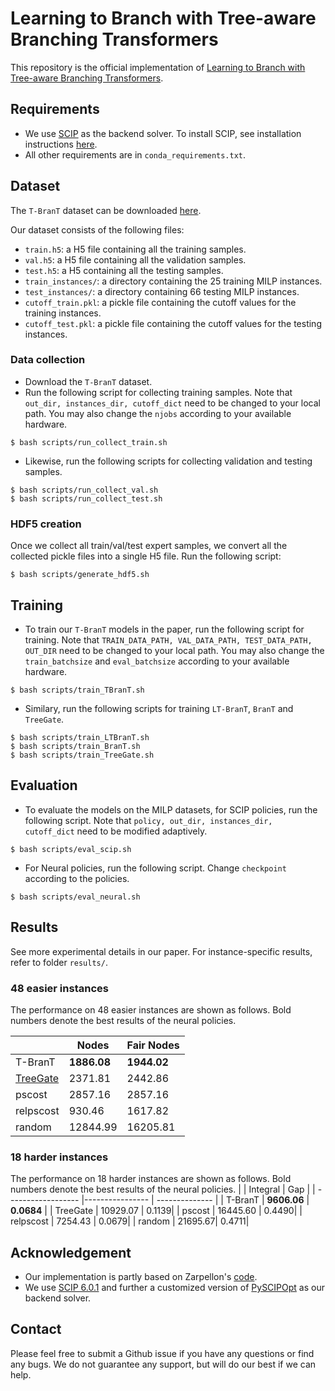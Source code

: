 # Learning to Branch with Tree-aware Branching Transformers
This repository is the official implementation of [Learning to Branch with Tree-aware Branching Transformers](https://doi.org/10.1016/j.knosys.2022.109455).
## Requirements
- We use [SCIP]((https://scip.zib.de/index.php#download)) as the backend solver. To install SCIP, see installation instructions [here](SCIP_INSTALL.md). 
- All other requirements are in `conda_requirements.txt`.
## Dataset
The `T-BranT` dataset can be downloaded [here](https://data.mendeley.com/datasets/8msnxmvdgp/1).

Our dataset consists of the following files:
- `train.h5`: a H5 file containing all the training samples.
- `val.h5`: a H5 file containing all the validation samples.
- `test.h5`: a H5 containing all the testing samples.
- `train_instances/`: a directory containing the 25 training MILP instances.
- `test_instances/`: a directory containing 66 testing MILP instances.
- `cutoff_train.pkl`: a pickle file containing the cutoff values for the training instances.
- `cutoff_test.pkl`: a pickle file containing the cutoff values for the testing instances.

### Data collection
- Download the `T-BranT` dataset. 
- Run the following script for collecting training samples. Note that `out_dir, instances_dir, cutoff_dict` need to be changed to your local path. You may also change the `njobs` according to your available hardware.
```
$ bash scripts/run_collect_train.sh
```
- Likewise, run the following scripts for collecting validation and testing samples.
```
$ bash scripts/run_collect_val.sh
$ bash scripts/run_collect_test.sh
```
### HDF5 creation
Once we collect all train/val/test expert samples, we convert all the collected pickle files into a single H5 file. Run the following script:
```convert_to_h5
$ bash scripts/generate_hdf5.sh
```

## Training

- To train our `T-BranT` models in the paper, run the following script for training. Note that `TRAIN_DATA_PATH, VAL_DATA_PATH, TEST_DATA_PATH, OUT_DIR` need to be changed to your local path. You may also change the `train_batchsize` and `eval_batchsize` according to your available hardware.

```train_tbrant
$ bash scripts/train_TBranT.sh
```
- Similary, run the following scripts for training `LT-BranT`, `BranT` and `TreeGate`.

```train_treegate
$ bash scripts/train_LTBranT.sh
$ bash scripts/train_BranT.sh
$ bash scripts/train_TreeGate.sh
```

## Evaluation

- To evaluate the models on the MILP datasets, for SCIP policies, run the following script. Note that `policy, out_dir, instances_dir, cutoff_dict` need to be modified adaptively.

```eval_SCIP
$ bash scripts/eval_scip.sh
```

- For Neural policies, run the following script. Change `checkpoint` according to the policies.
```eval_neural
$ bash scripts/eval_neural.sh
```
## Results
See more experimental details in our paper. For instance-specific results, refer to folder `results/`.
### 48 easier instances

The performance on 48 easier instances are shown as follows. Bold numbers denote the best results of the neural policies.

|                    | Nodes  | Fair Nodes |
| ------------------ |---------------- | -------------- |
| T-BranT   |     **1886.08**         |      **1944.02**       |
| [TreeGate]((https://github.com/ds4dm/branch-search-trees))  | 2371.81 | 2442.86|
| pscost    | 2857.16 | 2857.16|
| relpscost | 930.46  | 1617.82|
| random    | 12844.99| 16205.81|



### 18 harder instances
The performance on 18 harder instances are shown as follows. Bold numbers denote the best results of the neural policies.
|                    | Integral  | Gap |
| ------------------ |---------------- | -------------- |
| T-BranT   |     **9606.06**         |      **0.0684**       |
| TreeGate  | 10929.07 | 0.1139|
| pscost    | 16445.60 | 0.4490|
| relpscost | 7254.43  | 0.0679|
| random    | 21695.67| 0.4711|


## Acknowledgement
- Our implementation is partly based on Zarpellon's [code](https://github.com/ds4dm/branch-search-trees).
- We use [SCIP 6.0.1](https://scip.zib.de/index.php#download) and further a customized version of [PySCIPOpt](https://github.com/ds4dm/PySCIPOpt/tree/branch-search-trees) as our backend solver.

## Contact
Please feel free to submit a Github issue if you have any questions or find any bugs. We do not guarantee any support, but will do our best if we can help.
